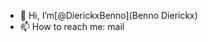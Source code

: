 - 👋 Hi, I’m[@DierickxBenno](Benno Dierickx)
- 📫 How to reach me: mail

<!---
DierickxBenno/DierickxBenno is a ✨ special ✨ repository because its `README.md` (this file) appears on your GitHub profile.
You can click the Preview link to take a look at your changes.
--->
